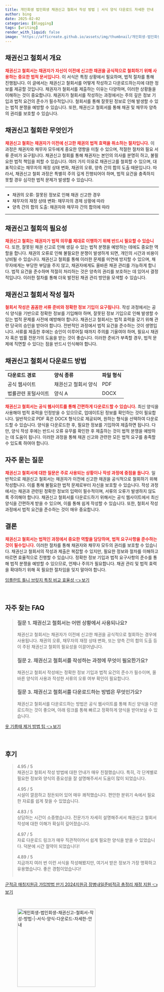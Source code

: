 ```yaml
---
title: 개인회생 법인회생 채권신고 철회서 작성 방법 | 서식 양식 다운로드 자세한 안내
author: bing
date: 2025-02-02
categories: [Blogging]
tags: [writing]
render_with_liquid: false
image: 'https://afficreate.github.io/assets/img/thumbnail/개인회생-법인회생-채권신고-철회서-작성-방법-|-서식-양식-다운로드-자세한-안내.webp'
---
```



<h2 id='채권신고철회서-개요'>채권신고 철회서 개요</h2>

<p><b><span style="color: #ee2323;">채권신고 철회서는 채권자가 자신이 이전에 신고한 채권을 공식적으로 철회하기 위해 사용하는 중요한 법적 문서입니다.</span></b> 이 서식은 특정 상황에서 필요하며, 법적 절차를 통해 진행됩니다. 이 글에서는 채권신고 철회서를 어떻게 작성하고 다운로드하는지에 대한 정보를 제공할 것입니다. 채권자가 철회서를 제출하는 이유는 다양하며, 이러한 상황들을 이해하는 것이 중요합니다. 채권자가 철회서를 작성하는 과정에서는 주의 깊은 정보 기입과 법적 요건의 준수가 필수적입니다. 철회서를 통해 잘못된 정보로 인해 발생할 수 있는 법적 분쟁을 예방할 수 있습니다. 또한, 채권신고 철회서를 통해 채권 및 채무자 양측의 권리를 보호할 수 있습니다.</p>

<h2 id='채권신고철회란 무엇인가'>채권신고 철회란 무엇인가</h2>

<p><b><span style="color: #ee2323;">채권신고 철회는 채권자가 이전에 신고한 채권의 법적 효력을 취소하는 절차입니다.</span></b> 이 과정은 채권자와 채무자 모두에게 중요한 영향을 미칠 수 있으며, 적절한 절차와 필요 서류 준비가 요구됩니다. 채권신고 철회를 통해 채권자는 본인의 의사를 분명히 하고, 불필요한 법적 책임을 피할 수 있습니다. 여러 가지 이유로 채권신고를 철회할 수 있으며, 대표적으로는 채무자의 재정 상태 변화, 채권의 오류, 양측 간의 합의 도출 때문입니다. 따라서, 채권신고 철회 과정은 특별히 주의 깊게 진행되어야 하며, 법적 요건을 충족하지 못할 경우 심각한 법적 문제가 발생할 수 있습니다.</p>

<hr />

<ul>
    <li>채권의 오류: 잘못된 정보로 인해 채권 신고한 경우</li>
    <li>채무자의 재정 상태 변화: 채무자의 경제 상황에 따라</li>
    <li>양측 간의 합의 도출: 채권자와 채무자 간의 합의에 따라</li>
</ul>

<hr />

<h2 id='채권신고철회의 필요성'>채권신고 철회의 필요성</h2>

<p><b><span style="color: #ee2323;">채권신고 철회는 채권자가 법적 의무를 제대로 이행하기 위해 반드시 필요할 수 있습니다.</span></b> 또한, 잘못된 채권 신고로 인해 생길 수 있는 법적 분쟁을 예방하는 데에도 중요한 역할을 합니다. 채권의 오류로 인해 불필요한 분쟁이 발생하게 되면, 개인의 시간과 비용이 낭비될 수 있습니다. 채권신고 철회를 통해 이러한 문제를 미연에 방지할 수 있으며, 채무자에게는 부당한 부담을 주지 않고, 채권자에게도 올바른 채권 관리를 가능하게 합니다. 법적 요건을 준수하며 적절히 처리하는 것은 양측의 권리를 보호하는 데 있어서 결정적입니다. 이러한 절차를 통해 더욱 발전된 채권 관리 방안을 모색할 수 있습니다.</p>

<h2 id='채권신고철회서 작성 절차'>채권신고 철회서 작성 절차</h2>

<p><b><span style="color: #ee2323;">철회서 작성은 꼼꼼한 서류 준비와 정확한 정보 기입이 요구됩니다.</span></b> 작성 과정에서는 공식 양식을 기반으로 정확한 정보를 기입해야 하며, 잘못된 정보 기입으로 인해 발생할 수 있는 법적 문제를 사전에 예방해야 합니다. 채권신고 철회서는 법적 효력을 갖기 위해 관련 당국의 승인을 받아야 합니다. 전반적인 과정에서 법적 요건을 준수하는 것이 생명입니다. 서류를 제출한 후에는 승인이 이루어질 때까지 주의를 기울여야 하며, 필요시 채권자 혹은 법률 전문가의 도움을 받는 것이 좋습니다. 이러한 준비가 부족할 경우, 법적 문제에 직면할 수 있다는 점을 반드시 인식해야 합니다.</p>

<h2 id='채권신고 철회서 다운로드 방법'>채권신고 철회서 다운로드 방법</h2>

<table>
    <tr>
        <td><b>다운로드 경로</b></td>
        <td><b>양식 종류</b></td>
        <td><b>파일 형식</b></td>
    </tr>
    <tr>
        <td>공식 웹사이트</td>
        <td>채권신고 철회서 양식</td>
        <td>PDF</td>
    </tr>
    <tr>
        <td>법률관련 포털사이트</td>
        <td>양식 A</td>
        <td>DOCX</td>
    </tr>
</table>

<p><b><span style="color: #ee2323;">채권신고 철회서는 공식 웹사이트를 통해 간편하게 다운로드할 수 있습니다.</span></b> 최신 양식을 사용해야 법적 효력을 인정받을 수 있으므로, 업데이트된 정보를 확인하는 것이 필요합니다. 일반적으로 PDF 혹은 DOCX 형식으로 제공되며, 원하는 형식을 선택하여 다운로드할 수 있습니다. 양식을 다운로드한 후, 필요한 정보를 기입하여 제출하면 됩니다. 다만, 양식 작성 후에는 반드시 오류 유무를 확인한 후 제출하는 것이 법적 분쟁을 예방하는 데 도움이 됩니다. 이러한 과정을 통해 채권 신고와 관련한 모든 법적 요구를 충족할 수 있도록 하여야 합니다.</p>

<h2 id='자주 묻는 질문'>자주 묻는 질문</h2>

<p><b><span style="color: #ee2323;">채권신고 철회서에 대한 질문은 주로 사용되는 상황이나 작성 과정에 중점을 둡니다.</span></b> 일반적으로 채권신고 철회서는 채권자가 이전에 신고한 채권을 공식적으로 철회하기 위해 작성합니다. 이를 통해 불필요한 법적 문제로부터 자신을 보호할 수 있습니다. 작성 과정에서는 채권과 관련된 정확한 정보의 입력이 필수적이며, 서류의 오류가 발생하지 않도록 주의해야 합니다. 채권신고 철회서를 다운로드하기 위해서는 공식 웹사이트에서 최신 양식을 간편하게 받을 수 있으며, 이를 통해 쉽게 작성할 수 있습니다. 또한, 철회서 작성 과정에서 법적 요건을 준수하는 것이 매우 중요합니다.</p>

<h2 id='결론'>결론</h2>

<p><b><span style="color: #ee2323;">채권신고 철회서는 법적인 과정에서 중요한 역할을 담당하며, 법적 요구사항을 준수하는 것이 필수입니다.</span></b> 이러한 절차를 통해 채권자와 채무자 모두의 권리를 보호할 수 있습니다. 채권신고 철회서의 작성과 제출은 복잡할 수 있지만, 필요한 정보와 절차를 이해하고 따르면 효율적으로 진행할 수 있습니다. 정확한 정보 기입과 법적 요구사항의 준수를 통해 법적 분쟁을 예방할 수 있으므로, 언제나 주의가 필요합니다. 채권 관리 및 법적 효력을 확대하기 위해 꼭 필요한 절차임을 잊지 말아야 합니다.</p>


<p><a class="click-button" title="임플란트 틀니 브릿지 특징 비교 효율성" href="https://afficreate.github.io/posts/%EC%9E%84%ED%94%8C%EB%9E%80%ED%8A%B8-%ED%8B%80%EB%8B%88-%EB%B8%8C%EB%A6%BF%EC%A7%80-%ED%8A%B9%EC%A7%95-%EB%B9%84%EA%B5%90-%ED%9A%A8%EC%9C%A8%EC%84%B1/" rel="dofollow">임플란트 틀니 브릿지 특징 비교 효율성 👈 보기</a></p><br>
<h2 id='자주_찾는_FAQ'>자주 찾는 FAQ</h2>
<div itemscope="" itemtype="https://schema.org/FAQPage"> 
<blockquote> 
<div itemscope="" itemprop="mainEntity" itemtype="https://schema.org/Question"> 
<h3 itemprop="name">질문 1. 채권신고 철회서는 어떤 상황에서 사용되나요?</h3> 
<div itemscope="" itemprop="acceptedAnswer" itemtype="https://schema.org/Answer"> 
<span itemprop="text"> 
<p>채권신고 철회서는 채권자가 이전에 신고한 채권을 공식적으로 철회하는 경우에 사용됩니다. 채권의 오류, 채무자의 재정 상태 변화, 또는 양측 간의 합의 도출 등이 주된 채권신고 철회의 필요성을 이끌어냅니다.</p> 
</span> 
</div> 
</div> 

<div itemscope="" itemprop="mainEntity" itemtype="https://schema.org/Question"> 
<h3 itemprop="name">질문 2. 채권신고 철회서를 작성하는 과정에 무엇이 필요한가요?</h3> 
<div itemscope="" itemprop="acceptedAnswer" itemtype="https://schema.org/Answer"> 
<span itemprop="text"> 
<p>채권신고 철회서 작성에는 정확한 정보 기입과 법적 요건의 준수가 필수이며, 올바른 양식의 사용과 작성한 서류의 오류 여부 확인이 필요합니다.</p> 
</span> 
</div> 
</div> 

<div itemscope="" itemprop="mainEntity" itemtype="https://schema.org/Question"> 
<h3 itemprop="name">질문 3. 채권신고 철회서를 다운로드하는 방법은 무엇인가요?</h3> 
<div itemscope="" itemprop="acceptedAnswer" itemtype="https://schema.org/Answer"> 
<span itemprop="text"> 
<p>채권신고 철회서를 다운로드하는 방법은 공식 웹사이트를 통해 최신 양식을 다운로드하는 것이 좋으며, 아래 링크를 통해 빠르고 정확하게 양식을 받아보실 수 있습니다.</p> 
</span> 
</div> 
</div> 
</blockquote> 
</div>
<p><a class="click-button" title="옷 기름때 제거 방법 팁" href="https://afficreate.github.io/posts/%EC%98%B7-%EA%B8%B0%EB%A6%84%EB%95%8C-%EC%A0%9C%EA%B1%B0-%EB%B0%A9%EB%B2%95-%ED%8C%81/" rel="dofollow">옷 기름때 제거 방법 팁 👈 보기</a></p><br>
<h2 id='후기'>후기</h2>
<div itemscope itemtype="https://schema.org/Product">
  <blockquote>
  <div itemprop="review" itemscope itemtype="https://schema.org/Review">
      <div itemprop="reviewRating" itemscope itemtype="https://schema.org/Rating"> <span itemprop="ratingValue">4.95</span> / <span itemprop="bestRating">5</span> </div>
      <span itemprop="reviewBody">채권신고 철회서 작성 방법에 대한 안내가 매우 친절했습니다. 특히, 각 단계별로 필요한 정보와 양식의 중요성을 잘 설명해주셔서 도움이 많이 되었습니다.</span>
  </div>
  <br>
  <div itemprop="review" itemscope itemtype="https://schema.org/Review">
      <div itemprop="reviewRating" itemscope itemtype="https://schema.org/Rating"> <span itemprop="ratingValue">4.95</span> / <span itemprop="bestRating">5</span> </div>
      <span itemprop="reviewBody">시설이 깔끔하고 정돈되어 있어 매우 쾌적했습니다. 편안한 분위기 속에서 필요한 자료를 쉽게 찾을 수 있었습니다.</span>
  </div>
  <br>
  <div itemprop="review" itemscope itemtype="https://schema.org/Review">
      <div itemprop="reviewRating" itemscope itemtype="https://schema.org/Rating"> <span itemprop="ratingValue">4.83</span> / <span itemprop="bestRating">5</span> </div>
      <span itemprop="reviewBody">상담하는 시간이 소중했습니다. 전문가가 자세히 설명해주셔서 채권신고 철회서 작성에 대한 이해가 확실히 깊어졌습니다.</span>
  </div>
  <br>
  <div itemprop="review" itemscope itemtype="https://schema.org/Review">
      <div itemprop="reviewRating" itemscope itemtype="https://schema.org/Rating"> <span itemprop="ratingValue">4.97</span> / <span itemprop="bestRating">5</span> </div>
      <span itemprop="reviewBody">자료 다운로드 링크가 매우 직관적이어서 쉽게 필요한 양식을 받을 수 있었습니다. 덕분에 시간 절약이 되었습니다!</span>
  </div>
  <br>
  <div itemprop="review" itemscope itemtype="https://schema.org/Review">
      <div itemprop="reviewRating" itemscope itemtype="https://schema.org/Rating"> <span itemprop="ratingValue">4.89</span> / <span itemprop="bestRating">5</span> </div>
      <span itemprop="reviewBody">지금까지 여러 번 이런 서식을 작성해봤지만, 여기서 받은 정보가 가장 명확하고 유용했습니다. 좋은 경험이었습니다!</span>
  </div>
  <br>
  </blockquote>
</div>
<p><a class="click-button" title="군적금 매칭지원금 가입방법 만기 2024지원금 장병내일준비적금 총정리 재정 지원" href="https://afficreate.github.io/posts/%EA%B5%B0%EC%A0%81%EA%B8%88-%EB%A7%A4%EC%B9%AD%EC%A7%80%EC%9B%90%EA%B8%88-%EA%B0%80%EC%9E%85%EB%B0%A9%EB%B2%95-%EB%A7%8C%EA%B8%B0-2024%EC%A7%80%EC%9B%90%EA%B8%88-%EC%9E%A5%EB%B3%91%EB%82%B4%EC%9D%BC%EC%A4%80%EB%B9%84%EC%A0%81%EA%B8%88-%EC%B4%9D%EC%A0%95%EB%A6%AC-%EC%9E%AC%EC%A0%95-%EC%A7%80%EC%9B%90/" rel="dofollow">군적금 매칭지원금 가입방법 만기 2024지원금 장병내일준비적금 총정리 재정 지원 👈 보기</a></p><br>
<figure class="image"><img src="https://afficreate.github.io/assets/img/thumbnail/개인회생-법인회생-채권신고-철회서-작성-방법-|-서식-양식-다운로드-자세한-안내.webp" alt="개인회생-법인회생-채권신고-철회서-작성-방법-|-서식-양식-다운로드-자세한-안내" width="256" height="256"></figure>